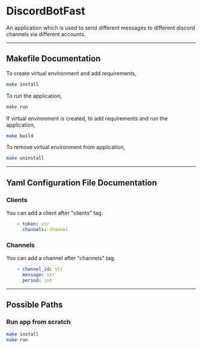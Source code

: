 # DiscordBotFast

An application which is used to send different messages to different discord channels via different accounts.

----------------------

## Makefile Documentation

To create virtual environment and add requirements,

```bash
make install
```

To run the application,

```bash
make run
```

If virtual environment is created, to add requirements and run the application,

```bash
make build
```

To remove virtual environment from application,

```bash
make uninstall
```

----------------------

## Yaml Configuration File Documentation

### Clients

You can add a client after "clients" tag.

```yaml
    - token: str
      channels: channel
```

### Channels

You can add a channel after "channels" tag.

```yaml
    - channel_id: str
      message: str
      period: int
```

----------------------

## Possible Paths
### Run app from scratch

```bash
make install
make run 
```
